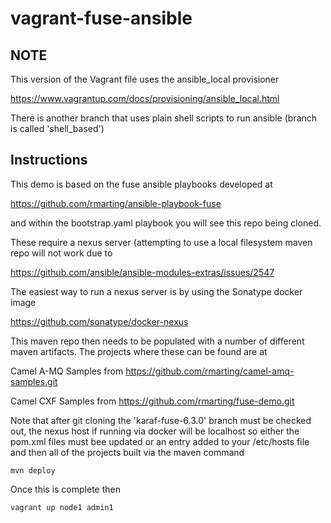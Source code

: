 # vagrant-fuse-ansible

## NOTE

This version of the Vagrant file uses the ansible_local provisioner

https://www.vagrantup.com/docs/provisioning/ansible_local.html

There is another branch that uses plain shell scripts to run ansible (branch is called 'shell_based')

## Instructions

This demo is based on the fuse ansible playbooks developed at

https://github.com/rmarting/ansible-playbook-fuse
    
and within the bootstrap.yaml playbook you will see this repo being cloned.
    
These require a nexus server (attempting to use a local filesystem maven repo will not work due to 

https://github.com/ansible/ansible-modules-extras/issues/2547
    
The easiest way to run a nexus server is by using the Sonatype docker image

https://github.com/sonatype/docker-nexus
    
This maven repo then needs to be populated with a number of different maven artifacts. The projects where these can be found are at

Camel A-MQ Samples from https://github.com/rmarting/camel-amq-samples.git

Camel CXF Samples from https://github.com/rmarting/fuse-demo.git
   
Note that after git cloning the 'karaf-fuse-6.3.0' branch must be checked out, the nexus host if running via docker will be localhost so either the pom.xml files must bee updated or an entry added to your /etc/hosts file and then all of the projects built via the maven command

    mvn deploy
    
Once this is complete then

    vagrant up node1 admin1
    
    



